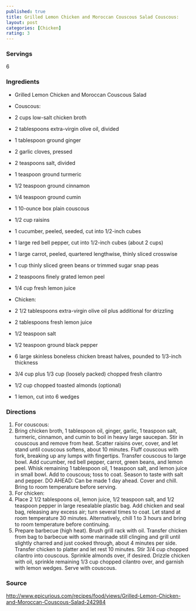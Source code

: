 ```yaml
---
published: true
title: Grilled Lemon Chicken and Moroccan Couscous Salad Couscous:
layout: post
categories: [Chicken]
rating: 3
---
```

### Servings
6

### Ingredients
- Grilled Lemon Chicken and Moroccan Couscous Salad
- Couscous:
- 2 cups low-salt chicken broth
- 2 tablespoons extra-virgin olive oil, divided
- 1 tablespoon ground ginger
- 2 garlic cloves, pressed
- 2 teaspoons salt, divided
- 1 teaspoon ground turmeric
- 1/2 teaspoon ground cinnamon
- 1/4 teaspoon ground cumin
- 1 10-ounce box plain couscous
- 1/2 cup raisins
- 1 cucumber, peeled, seeded, cut into 1/2-inch cubes 
- 1 large red bell pepper, cut into 1/2-inch cubes (about 2 cups)
- 1 large carrot, peeled, quartered lengthwise, thinly sliced crosswise
- 1 cup thinly sliced green beans or trimmed sugar snap peas
- 2 teaspoons finely grated lemon peel
- 1/4 cup fresh lemon juice

- Chicken:
- 2 1/2 tablespoons extra-virgin olive oil plus additional for drizzling
- 2 tablespoons fresh lemon juice
- 1/2 teaspoon salt
- 1/2 teaspoon ground black pepper
- 6 large skinless boneless chicken breast halves, pounded to 1/3-inch thickness
- 3/4 cup plus 1/3 cup (loosely packed) chopped fresh cilantro
- 1/2 cup chopped toasted almonds (optional)
- 1 lemon, cut into 6 wedges

### Directions
1. For couscous:
2. Bring chicken broth, 1 tablespoon oil, ginger, garlic, 1 teaspoon salt, turmeric, cinnamon, and cumin to boil in heavy large saucepan. Stir in couscous and remove from heat. Scatter raisins over, cover, and let stand until couscous softens, about 10 minutes. Fluff couscous with fork, breaking up any lumps with fingertips. Transfer couscous to large bowl. Add cucumber, red bell pepper, carrot, green beans, and lemon peel. Whisk remaining 1 tablespoon oil, 1 teaspoon salt, and lemon juice in small bowl. Add to couscous; toss to coat. Season to taste with salt and pepper. DO AHEAD: Can be made 1 day ahead. Cover and chill. Bring to room temperature before serving.
3. For chicken:
4. Place 2 1/2 tablespoons oil, lemon juice, 1/2 teaspoon salt, and 1/2 teaspoon pepper in large resealable plastic bag. Add chicken and seal bag, releasing any excess air; turn several times to coat. Let stand at room temperature 30 minutes. Alternatively, chill 1 to 3 hours and bring to room temperature before continuing.
5. Prepare barbecue (high heat). Brush grill rack with oil. Transfer chicken from bag to barbecue with some marinade still clinging and grill until slightly charred and just cooked through, about 4 minutes per side. Transfer chicken to platter and let rest 10 minutes. Stir 3/4 cup chopped cilantro into couscous. Sprinkle almonds over, if desired. Drizzle chicken with oil, sprinkle remaining 1/3 cup chopped cilantro over, and garnish with lemon wedges. Serve with couscous.

### Source
<a href="http://www.epicurious.com/recipes/food/views/Grilled-Lemon-Chicken-and-Moroccan-Couscous-Salad-242984" target="new">http://www.epicurious.com/recipes/food/views/Grilled-Lemon-Chicken-and-Moroccan-Couscous-Salad-242984</a>
